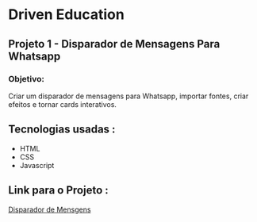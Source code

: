 # Driven Education
## Projeto 1 - Disparador de Mensagens Para Whatsapp

### Objetivo:
Criar um disparador de mensagens para Whatsapp, importar fontes, criar efeitos e tornar cards interativos.

## Tecnologias usadas :
<ul>
<li>HTML</li>
<li>CSS</li>
<li>Javascript</li>
</ul>

## Link para o Projeto :
<a href="#">Disparador de Mensgens</a>